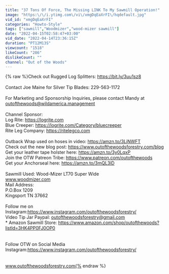 ```yaml
---
title: "37 Tons Of Force, The Missing LINK To My Sawmill Operation!"
image: "https:\/\/i.ytimg.com\/vi\/xmgDqEaXrFI\/hqdefault.jpg"
vid_id: "xmgDqEaXrFI"
categories: "Howto-Style"
tags: ["sawmill","Woodmizer","wood-mizer sawmill"]
date: "2022-04-15T02:58:47+03:00"
vid_date: "2022-04-14T23:36:15Z"
duration: "PT12M13S"
viewcount: "1518"
likeCount: "286"
dislikeCount: ""
channel: "Out of the Woods"
---
```

{% raw %}Check out Rugged Log Splitters: <a rel="nofollow" target="blank" href="https://bit.ly/3uu1sz8">https://bit.ly/3uu1sz8</a><br /><br />Contact Joe Maine for Silver Tip Blades: 229-563-1172<br /><br />For Marketing and Sponsorship Inquiries, please contact Mandy at outofthewoods@wildamerica.management<br /><br />Channel Sponsor:<br />Log Rite: <a rel="nofollow" target="blank" href="https://logrite.com">https://logrite.com</a><br />Blue Creeper:  <a rel="nofollow" target="blank" href="https://logrite.com/Category/bluecreeper">https://logrite.com/Category/bluecreeper</a><br />Rite Leg Company:  <a rel="nofollow" target="blank" href="https://ritelegco.com">https://ritelegco.com</a><br /><br />Outback Wrap used on hoses in video: <a rel="nofollow" target="blank" href="https://amzn.to/3LjNWFT">https://amzn.to/3LjNWFT</a><br />Check out the new blog post: <a rel="nofollow" target="blank" href="https://www.outofthewoodsforestry.com/blog">https://www.outofthewoodsforestry.com/blog</a><br />Get your leather tape holster here:  <a rel="nofollow" target="blank" href="https://amzn.to/3y0LqxP">https://amzn.to/3y0LqxP</a><br />Join the OTW Patreon Tribe: <a rel="nofollow" target="blank" href="https://www.patreon.com/outofthewoods">https://www.patreon.com/outofthewoods</a><br />Get your Anchorseal here:  <a rel="nofollow" target="blank" href="https://amzn.to/3mQL3lD">https://amzn.to/3mQL3lD</a><br /><br />Sawmill Used: Wood-Mizer LT70 Super Wide<br />www.woodmizer.com<br />Mail Address:<br />P.O.Box 1209<br />Kingsport TN 37662<br /><br />Follow me on Instagram:<a rel="nofollow" target="blank" href="https://www.instagram.com/outofthewoodsforestry/">https://www.instagram.com/outofthewoodsforestry/</a><br />Video Tip Jar Paypal:  outofthewoodsforestry@gmail.com <br />* Amazon Sawmill Store:  <a rel="nofollow" target="blank" href="https://www.amazon.com/shop/outofthewoods?listId=3HK4PP0FJ0OP0">https://www.amazon.com/shop/outofthewoods?listId=3HK4PP0FJ0OP0</a><br /><br /><br />Follow OTW on Social Media<br />Instagram:<a rel="nofollow" target="blank" href="https://www.instagram.com/outofthewoodsforestry/">https://www.instagram.com/outofthewoodsforestry/</a><br /><br /><br />www.outofthewoodsforestry.com{% endraw %}
